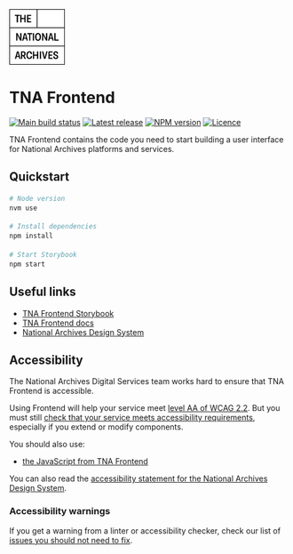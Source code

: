 <img src="./src/nationalarchives/assets/images/tna-square-logo.svg" alt="The National Archives logo" title="The National Archives" width="100" />

# TNA Frontend

[![Main build status](https://img.shields.io/github/actions/workflow/status/nationalarchives/tna-frontend/tests.yml?style=flat-square&event=push&branch=main)](https://github.com/nationalarchives/tna-frontend/actions/workflows/tests.yml?query=branch%3Amain)
[![Latest release](https://img.shields.io/github/v/release/nationalarchives/tna-frontend?style=flat-square&logo=github&logoColor=white&sort=semver)](https://github.com/nationalarchives/tna-frontend/releases)
[![NPM version](https://img.shields.io/npm/v/@nationalarchives/frontend?style=flat-square&logo=npm&logoColor=white)](https://www.npmjs.com/package/@nationalarchives/frontend)
[![Licence](https://img.shields.io/github/license/nationalarchives/tna-frontend?style=flat-square)](https://github.com/nationalarchives/tna-frontend/blob/main/LICENCE)

TNA Frontend contains the code you need to start building a user interface for National Archives platforms and services.

## Quickstart

```sh
# Node version
nvm use

# Install dependencies
npm install

# Start Storybook
npm start
```

## Useful links

- [TNA Frontend Storybook](https://nationalarchives.github.io/tna-frontend/)
- [TNA Frontend docs](https://nationalarchives.github.io/tna-frontend-docs/)
- [National Archives Design System](https://nationalarchives.github.io/design-system/)

## Accessibility

The National Archives Digital Services team works hard to ensure that TNA Frontend is accessible.

Using Frontend will help your service meet [level AA of WCAG 2.2](https://www.gov.uk/service-manual/helping-people-to-use-your-service/understanding-wcag). But you must still [check that your service meets accessibility requirements](https://www.gov.uk/service-manual/helping-people-to-use-your-service/making-your-service-accessible-an-introduction), especially if you extend or modify components.

You should also use:

- [the JavaScript from TNA Frontend](https://github.com/nationalarchives/tna-frontend/wiki/Using-TNA-Frontend#javascript)

You can also read the [accessibility statement for the National Archives Design System](https://nationalarchives.github.io/design-system/accessibility/).

### Accessibility warnings

If you get a warning from a linter or accessibility checker, check our list of [issues you should not need to fix](https://github.com/nationalarchives/tna-frontend/wiki/Accessibility-issues-you-should-not-need-to-fix).
